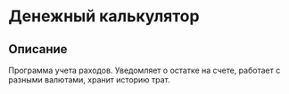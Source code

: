 # Денежный калькулятор
## Описание 
Программа учета раходов. Уведомляет о остатке на счете, работает с разными валютами, хранит историю трат.
